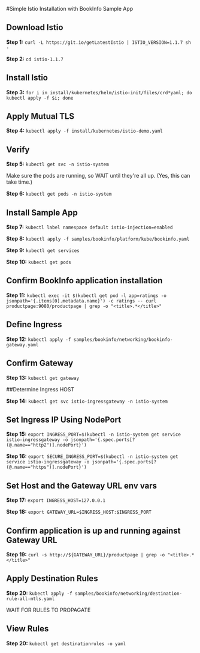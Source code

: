 #Simple Istio Installation with BookInfo Sample App

## Download Istio

**Step 1:** `curl -L https://git.io/getLatestIstio | ISTIO_VERSION=1.1.7 sh -`

**Step 2:** `cd istio-1.1.7`


## Install Istio

**Step 3:** `for i in install/kubernetes/helm/istio-init/files/crd*yaml; do kubectl apply -f $i; done`

## Apply Mutual TLS

**Step 4:** `kubectl apply -f install/kubernetes/istio-demo.yaml`

## Verify

**Step 5:** `kubectl get svc -n istio-system`

Make sure the pods are running, so WAIT until they're all up. (Yes, this can take time.)

**Step 6:** `kubectl get pods -n istio-system`

## Install Sample App

**Step 7:** `kubectl label namespace default istio-injection=enabled`

**Step 8:** `kubectl apply -f samples/bookinfo/platform/kube/bookinfo.yaml`

**Step 9:** `kubectl get services`

**Step 10:** `kubectl get pods`

## Confirm BookInfo application installation

**Step 11:** `kubectl exec -it $(kubectl get pod -l app=ratings -o jsonpath='{.items[0].metadata.name}') -c ratings -- curl productpage:9080/productpage | grep -o "<title>.*</title>"`

## Define Ingress
**Step 12:** `kubectl apply -f samples/bookinfo/networking/bookinfo-gateway.yaml`

## Confirm Gateway
**Step 13:** `kubectl get gateway`

##Determine Ingress HOST

**Step 14:** `kubectl get svc istio-ingressgateway -n istio-system`

## Set Ingress IP Using NodePort

**Step 15:** `export INGRESS_PORT=$(kubectl -n istio-system get service istio-ingressgateway -o jsonpath='{.spec.ports[?(@.name=="http2")].nodePort}')`

**Step 16:** `export SECURE_INGRESS_PORT=$(kubectl -n istio-system get service istio-ingressgateway -o jsonpath='{.spec.ports[?(@.name=="https")].nodePort}')`

## Set Host and the Gateway URL env vars

**Step 17:** `export INGRESS_HOST=127.0.0.1`

**Step 18:** `export GATEWAY_URL=$INGRESS_HOST:$INGRESS_PORT`

## Confirm application is up and running against Gateway URL

**Step 19:** `curl -s http://${GATEWAY_URL}/productpage | grep -o "<title>.*</title>"`

## Apply Destination Rules

**Step 20:** `kubectl apply -f samples/bookinfo/networking/destination-rule-all-mtls.yaml`

WAIT FOR RULES TO PROPAGATE

## View Rules

**Step 20:**  `kubectl get destinationrules -o yaml`
